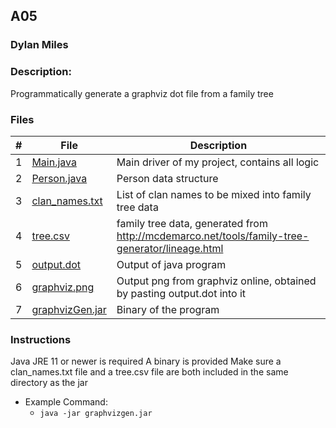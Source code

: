 ## A05
### Dylan Miles
### Description:
Programmatically generate a graphviz dot file from a family tree 

### Files

|   #   | File            | Description                                        |
| :---: | --------------- | -------------------------------------------------- |
|   1   | [Main.java](./java/graphvizGen/Main.java)         | Main driver of my project, contains all logic      |
|   2   | [Person.java](./java/graphvizGen/Person.java)  | Person data structure         |
|   3   | [clan_names.txt](./input/clan_names.txt) | List of clan names to be mixed into family tree data |
|   4   | [tree.csv](./input/tree.csv) | family tree data, generated from http://mcdemarco.net/tools/family-tree-generator/lineage.html |
|   5   | [output.dot](./output/output.dot) | Output of java program |
|   6   | [graphviz.png](./output/graphviz.png) | Output png from graphviz online, obtained by pasting output.dot into it|
|   7   | [graphvizGen.jar](./binary/graphvizGen.jar) | Binary of the program|

### Instructions

Java JRE 11 or newer is required
A binary is provided
Make sure a clan_names.txt file and a tree.csv file are both included in the same directory as the jar

- Example Command:
    - `java -jar graphvizgen.jar`
